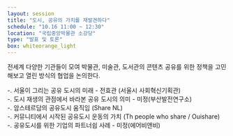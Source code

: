```yaml
---
layout: session
title: "도시, 공유의 가치를 재발견하다"
schedule: "10.16 11:00 ~ 12:30"
location: "국립중앙박물관 소강당"
type: "발표 및 토론"
box: whiteorange_light
---
```


전세계 다양한 기관들이 모여 박물관, 미술관, 도서관의 콘텐츠 공유를 위한 정책을 고민해보고 열린 방식의 협업을 논의한다.

  -. 서울이 그리는 공유 도시의 미래  - 전효관 (서울시 사회혁신기획관) <br>
  -. 도시 재생의 관점에서 바라본 공유 도시의 의미 - 미정(부산발전연구소)  <br>
  -. 암스테르담의 공유도시 움직임 (Share NL) <br>
  -. 커뮤니티에서 시작된 공유도시 운동의 가치   (Th people who share / Ouishare) <br> 
  -. 공유도시를 위한 기업의 파트너쉽 사례 - 미정(에어비앤비) <br>
